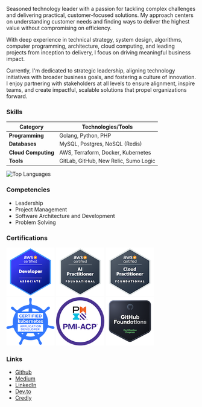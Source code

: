 Seasoned technology leader with a passion for tackling complex challenges and delivering practical, customer-focused solutions. My approach centers on understanding customer needs and finding ways to deliver the highest value without compromising on efficiency.

With deep experience in technical strategy, system design, algorithms, computer programming, architecture, cloud computing, and leading projects from inception to delivery, I focus on driving meaningful business impact. 

Currently, I'm dedicated to strategic leadership, aligning technology initiatives with broader business goals, and fostering a culture of innovation. I enjoy partnering with stakeholders at all levels to ensure alignment, inspire teams, and create impactful, scalable solutions that propel organizations forward.

### Skills

| **Category**         | **Technologies/Tools**                           |
|-----------------------|-------------------------------------------------|
| **Programming**       | Golang, Python, PHP                             |
| **Databases**         | MySQL, Postgres, NoSQL (Redis)                  |
| **Cloud Computing**   | AWS, Terraform, Docker, Kubernetes              |
| **Tools**             | GitLab, GitHub, New Relic, Sumo Logic           |



![Top Languages](https://github-readme-stats.vercel.app/api/top-langs/?username=jorgecontreras&langs_count=8&theme=dark&layout=compact)


### Competencies
- Leadership
- Project Management
- Software Architecture and Development
- Problem Solving

### Certifications

![aws developer](./media/awsdev.png)
![aws ai](./media/awsai.png)
![aws cp](./media/awscloud.png)
![ckad](./media/ckad.png)
![pmi acp](./media/pmiacp.png)
![github](./media/ghf.png)

### Links

- [Github](https://github.com/jorgecontreras)
- [Medium](https://medium.com/@jorge-contreras)
- [LinkedIn](https://www.linkedin.com/in/jorgecontreras-profile)
- [Dev.to](https://dev.to/jorgecontreras)
- [Credly](https://www.credly.com/users/jorge-contreras-rodriguez/badges#)
